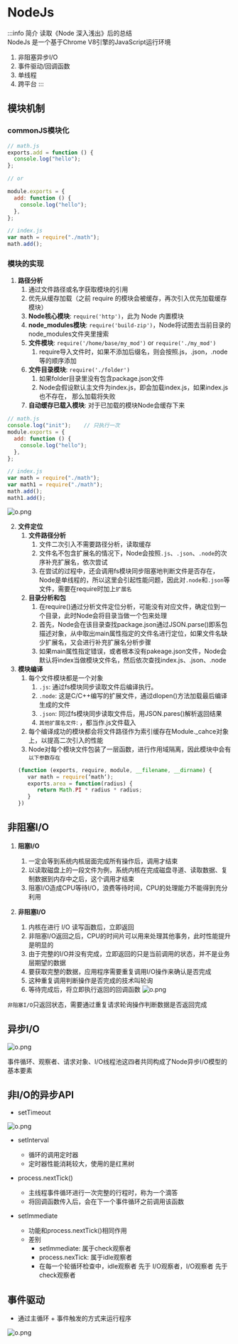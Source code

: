 # NodeJs

:::info 简介
读取《Node 深入浅出》后的总结  
NodeJs 是一个基于Chrome V8引擎的JavaScript运行环境
1. 非阻塞异步I/O
2. 事件驱动/回调函数
3. 单线程
4. 跨平台
:::

## 模块机制
### commonJS模块化
```js
// math.js
exports.add = function () {
  console.log("hello");
};

// or

module.exports = {
  add: function () {
    console.log("hello");
  },
};

// index.js
var math = require("./math");
math.add();
```
### 模块的实现
1. **路径分析**
   1. 通过文件路径或名字获取模块的引用
   2. 优先从缓存加载（之前 require 的模块会被缓存，再次引入优先加载缓存模块）
   3. **Node核心模块**: `require('http')`，此为 Node 内置模块
   4. **node_modules模块**: `require('build-zip')`，Node将试图去当前目录的node_modules文件夹里搜索
   5. **文件模块**: `require('/home/base/my_mod')` or `require('./my_mod')`
      1. require导入文件时，如果不添加后缀名，则会按照.js，.json，.node等的顺序添加
   6. **文件目录模块**: `require('./folder')`
      1. 如果folder目录里没有包含package.json文件
      2. Node会假设默认主文件为index.js，即会加载index.js，如果index.js也不存在， 那么加载将失败
   7. **自动缓存已载入模块**: 对于已加载的模块Node会缓存下来
```js
// math.js
console.log("init");    // 只执行一次
module.exports = {
  add: function () {
    console.log("hello");
  },
};

// index.js
var math = require("./math");
var math1 = require("./math");
math.add();
math1.add();
```
![o.png](./assets/node_module_cache.png)


2. **文件定位**
   1. **文件路径分析**
      1. 文件二次引入不需要路径分析，读取缓存
      2. 文件名不包含扩展名的情况下，Node会按照`.js`、`.json`、`.node`的次序补充扩展名，依次尝试
      3. 在尝试的过程中，还会调用fs模块同步阻塞地判断文件是否存在，Node是单线程的，所以这里会引起性能问题，因此对`.node`和`.json`等文件，需要在require时加上`扩展名`
   2. **目录分析和包**
      1. 在require()通过分析文件定位分析，可能没有对应文件，确定位到一个目录，此时Node会将目录当做一个包来处理
      2. 首先，Node会在该目录查找package.json通过JSON.parse()即系包描述对象，从中取出main属性指定的文件名进行定位，如果文件名缺少扩展名，又会进行补充扩展名分析步骤
      3. 如果main属性指定错误，或者根本没有pakeage.json文件，Node会默认将index当做模块文件名，然后依次查找index.js、.json、.node
3. **模块编译**
   1. 每个文件模块都是一个对象
      1. `.js`: 通过fs模块同步读取文件后编译执行。
      2. `.node`: 这是C/C++编写的扩展文件，通过dlopen()方法加载最后编译生成的文件
      3. `.json`: 同过fs模块同步读取文件后，用JSON.pares()解析返回结果
      4. `其他扩展名文件`: ，都当作.js文件载入
   2. 每个编译成功的模块都会将文件路径作为索引缓存在Module._cahce对象上，以提高二次引入的性能
    3. Node对每个模块文件包装了一层函数，进行作用域隔离，因此模块中会有`以下参数存在`
    ```js
    (function (exports, require, module, __filename, __dirname) {
       var math = require(‘math‘);
       exports.area = function(radius) {
          return Math.PI * radius * radius;
       }
    })
    ```
## 非阻塞I/O
1. **阻塞I/O**
   1. 一定会等到系统内核层面完成所有操作后，调用才结束
   2. 以读取磁盘上的一段文件为例，系统内核在完成磁盘寻道、读取数据、复制数据到内存中之后，这个调用才结束
   3. 阻塞I/O造成CPU等待I/O，浪费等待时间，CPU的处理能力不能得到充分利用

2. **非阻塞I/O**
   1. 内核在进行 I/O 读写函数后，立即返回
   2. 非阻塞I/O返回之后，CPU的时间片可以用来处理其他事务，此时性能提升是明显的
   3. 由于完整的I/O并没有完成，立即返回的只是当前调用的状态，并不是业务层期望的数据
   4. 要获取完整的数据，应用程序需要重复调用I/O操作来确认是否完成
   5. 这种重复调用判断操作是否完成的技术叫轮询
   6. 等待完成后，将立即执行返回的回调函数
    ![o.png](./assets/continue_io.png)

`非阻塞I/O`只返回状态，需要通过重复请求轮询操作判断数据是否返回完成
## 异步I/O
![o.png](./assets/async.png)

事件循环、观察者、请求对象、I/O线程池这四者共同构成了Node异步I/O模型的基本要素

## 非I/O的异步API
- setTimeout

![o.png](./assets/settime.png)

- setInterval
  - 循环的调用定时器
  - 定时器性能消耗较大，使用的是红黑树

- process.nextTick()
  - 主线程事件循环进行一次完整的行程时，称为一个滴答
  - 将回调函数传入后，会在下一个事件循环之前调用该函数

- setImmediate
  - 功能和process.nextTick()相同作用
  - 差别
    - setImmediate: 属于check观察者
    - process.nexTick: 属于idle观察者
    - 在每一个轮循环检查中，idle观察者 先于 I/O观察者，I/O观察者 先于 check观察者
## 事件驱动
- 通过主循环 + 事件触发的方式来运行程序

![o.png](./assets/event_loop.png)
